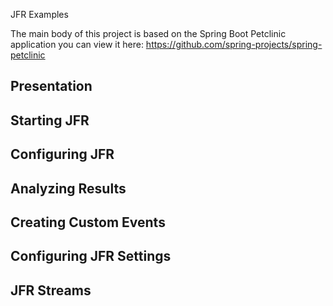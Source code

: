 JFR Examples

The main body of this project is based on the Spring Boot Petclinic application you can view it here: https://github.com/spring-projects/spring-petclinic

## Presentation

## Starting JFR

## Configuring JFR

## Analyzing Results

## Creating Custom Events

## Configuring JFR Settings

## JFR Streams